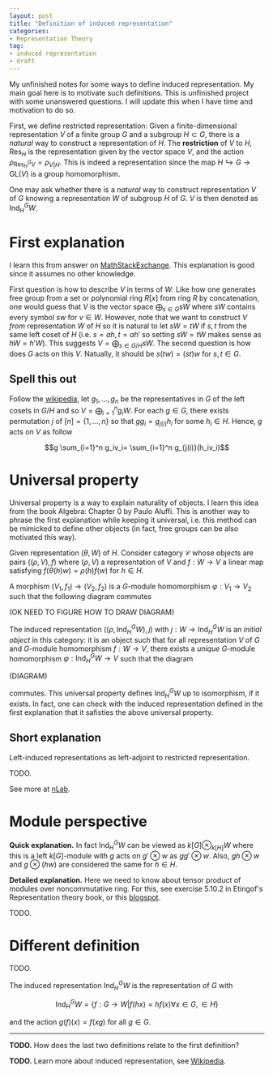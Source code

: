 ```yaml
---
layout: post
title: "Definition of induced representation"
categories: 
- Representation Theory
tag: 
- induced representation
- draft
---
```


My unfinished notes for some ways to define induced
representation. My main goal here is to motivate such 
definitions. This is unfinished project 
with some unanswered questions. I will
update this when I have time and motivation to do so. 

First, we define restricted representation: Given 
a finite-dimensional representation $V$ of a 
finite group $G$ and a subgroup 
$H\subset G$, there is a *natural* way to construct 
a representation of $H$. The **restriction** of $V$
to $H$, $\text{Res}_{H}$
is the representation 
given by the vector space $V$, and the action 
$\rho_{\text{Res}_H^G V}=\rho_{V|H}$. This 
is indeed a representation since the map 
$H \hookrightarrow G \rightarrow \text{GL}(V)$ is
a group homomorphism. 

One may ask whether there is a *natural* way to construct 
representation $V$ of $G$ knowing a representation $W$ of 
subgroup $H$ of $G$. $V$ is then denoted as 
$\text{Ind}_H^G W$.

# First explanation

I learn this from answer on 
[MathStackExchange](https://math.stackexchange.com/a/266687/58951). 
This explanation is good since it assumes no
other knowledge. 

First question is how to describe 
$V$ in terms of $W$. Like how one generates free group
from a set or polynomial ring $R[x]$ from ring $R$
by concatenation, one would guess that $V$ is 
the vector space $\bigoplus_{s\in G}sW$ where $sW$
contains every symbol $sw$ for $v\in W$. However, 
note that we want to construct $V$ *from* representation 
$W$ of $H$ so it is natural to let $sW=tW$ if 
$s,t$ from the same left coset of $H$ (i.e. 
$s=ah,t=ah'$ so setting $sW=tW$ makes sense as 
$hW=h'W$). This suggests $V=\bigoplus_{s\in G/H}sW$.
The second question is how does $G$ acts on this $V$. 
Natually, it should be $s(tw)=(st)w$ for $s,t\in G$. 

## Spell this out

Follow the [wikipedia](https://en.wikipedia.org/wiki/Induced_representation#Algebraic), 
let $g_1,\ldots, g_n$ be the representatives in $G$
of the left cosets in $G/H$ and so
$V=\bigoplus_{i=1}^n g_iW$. For each $g\in G$,
there exists permutation $j$ of $[n]=\{1,\ldots, n\}$
so that $gg_i=g_{j(i)}h_i$ for some $h_i\in H$.
Hence, $g$ acts on $V$ as follow

$$g \sum_{i=1}^n g_iv_i= \sum_{i=1}^n g_{j(i)}(h_iv_i)$$

# Universal property

Universal property is a way to explain naturality
of objects. I learn this idea from the book Algebra:
Chapter 0 by Paulo Aluffi. This is another way
to phrase the first explanation while keeping 
it universal, i.e. this method can be mimicked 
to define other objects (in fact, free groups
can be also motivated this way).

Given representation $(\theta,W)$ of $H$. Consider 
category $\mathcal{C}$ whose objects are pairs 
$((\rho,V),f)$ where $(\rho,V)$ a representation
of $V$ and $f:W\to V$ a linear map satisfying 
$f(\theta(h)w)=\rho(h)f(w)$ for $h\in H$. 

A morphism $(V_1,f_1) \to (V_2,f_2)$ is a 
$G$-module homomorphism $\varphi:V_1\to V_2$ 
such that the following diagram commutes

(OK NEED TO FIGURE HOW TO DRAW DIAGRAM)

The induced representation 
$((\rho, \text{Ind}_H^G W),j)$
with $j:W\to \text{Ind}_H^G W$
is an *initial object* in this category:
it is an object such that 
for all representation $V$ of $G$ and 
$G$-module homomorphism $f:W\to V$, 
there exists a *unique* $G$-module
homomorphism $\varphi:\text{Ind}_H^G W \to V$
such that the diagram 

(DIAGRAM)

commutes. This universal property defines
$\text{Ind}_H^G W$ up to isomorphism, 
if it exists. In fact, one can check 
with the induced representation defined
in the first explanation that it safisties
the above universal property. 

## Short explanation

Left-induced representations as left-adjoint
to restricted representation. 

TODO.

See more at [nLab](https://ncatlab.org/nlab/show/induced+representation). 

# Module perspective

**Quick explanation.**
In fact $\text{Ind}_H^G W$ can be viewed as 
$k[G] \otimes_{k[H]} W$ where 
this is a left $k[G]$-module with $g$ acts on
$g'\otimes w$ as $gg'\otimes w$. Also, 
$gh\otimes w$ and $g\otimes (hw)$ are considered
the same for $h\in H$. 

**Detailed explanation.**
Here we need to know about tensor product
of modules over noncommutative ring. 
For this, see exercise 5.10.2 in Etingof's
Representation theory book, or 
this [blogspot](https://mathstrek.blog/2015/01/31/tensor-product-over-noncommutative-rings/).

TODO. 

# Different definition

TODO.

The induced representation $\text{Ind}_H^G W$
is the representation of $G$ with

$$\text{Ind}_H^GW=\{f:G\to W|f(hx)=hf(x)
\forall x\in G, \in H\}$$

and the action $g(f)(x)=f(xg)$ for all $g\in G$.

---

**TODO.** How does the last two 
definitions relate to the first definition?

**TODO.** Learn more about induced representation,
see [Wikipedia](https://en.wikipedia.org/wiki/Induced_representation).